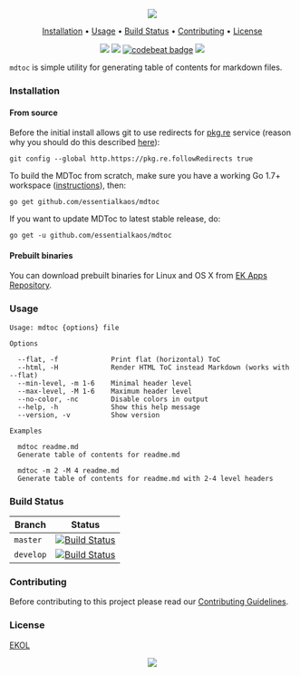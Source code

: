 <p align="center"><a href="#readme"><img src="https://gh.kaos.st/mdtoc.svg"/></a></p>

<p align="center"><a href="#installation">Installation</a> • <a href="#usage">Usage</a> • <a href="#build-status">Build Status</a> • <a href="#contributing">Contributing</a> • <a href="#license">License</a></p>

<p align="center">
  <a href="https://travis-ci.org/essentialkaos/mdtoc"><img src="https://travis-ci.org/essentialkaos/mdtoc.svg"></a>
  <a href="https://goreportcard.com/report/github.com/essentialkaos/mdtoc"><img src="https://goreportcard.com/badge/github.com/essentialkaos/mdtoc"></a>
  <a href="https://codebeat.co/projects/github-com-essentialkaos-mdtoc-master"><img alt="codebeat badge" src="https://codebeat.co/badges/196d721e-00ad-4dff-9032-9b5bbd11b723" /></a>
  <a href="https://essentialkaos.com/ekol"><img src="https://gh.kaos.st/ekol.svg"></a>
</p>

`mdtoc` is simple utility for generating table of contents for markdown files.

### Installation

#### From source

Before the initial install allows git to use redirects for [pkg.re](https://github.com/essentialkaos/pkgre) service (reason why you should do this described [here](https://github.com/essentialkaos/pkgre#git-support)):

```
git config --global http.https://pkg.re.followRedirects true
```

To build the MDToc from scratch, make sure you have a working Go 1.7+ workspace ([instructions](https://golang.org/doc/install)), then:

```
go get github.com/essentialkaos/mdtoc
```

If you want to update MDToc to latest stable release, do:

```
go get -u github.com/essentialkaos/mdtoc
```

#### Prebuilt binaries

You can download prebuilt binaries for Linux and OS X from [EK Apps Repository](https://apps.kaos.st/mdtoc/latest).

### Usage

```
Usage: mdtoc {options} file

Options

  --flat, -f             Print flat (horizontal) ToC
  --html, -H             Render HTML ToC instead Markdown (works with --flat)
  --min-level, -m 1-6    Minimal header level
  --max-level, -M 1-6    Maximum header level
  --no-color, -nc        Disable colors in output
  --help, -h             Show this help message
  --version, -v          Show version

Examples

  mdtoc readme.md
  Generate table of contents for readme.md

  mdtoc -m 2 -M 4 readme.md
  Generate table of contents for readme.md with 2-4 level headers

```

### Build Status

| Branch | Status |
|------------|--------|
| `master` | [![Build Status](https://travis-ci.org/essentialkaos/mdtoc.svg?branch=master)](https://travis-ci.org/essentialkaos/mdtoc) |
| `develop` | [![Build Status](https://travis-ci.org/essentialkaos/mdtoc.svg?branch=develop)](https://travis-ci.org/essentialkaos/mdtoc) |

### Contributing

Before contributing to this project please read our [Contributing Guidelines](https://github.com/essentialkaos/contributing-guidelines#contributing-guidelines).

### License

[EKOL](https://essentialkaos.com/ekol)

<p align="center"><a href="https://essentialkaos.com"><img src="https://gh.kaos.st/ekgh.svg"/></a></p>
